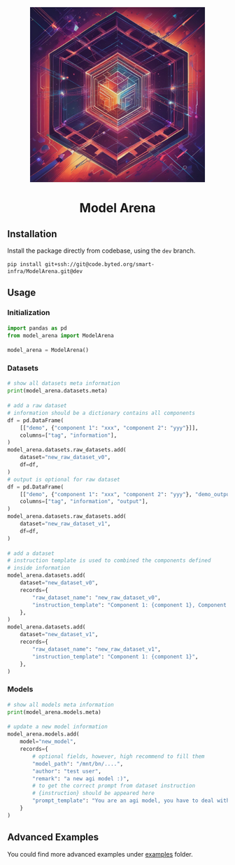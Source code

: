 <div align="center">

  <img src="./static/logo.png" width="400" height="400" alt="logo">

# Model Arena

</div>

## Installation

Install the package directly from codebase, using the `dev` branch.

```shell
pip install git+ssh://git@code.byted.org/smart-infra/ModelArena.git@dev
```

## Usage

### Initialization

```python
import pandas as pd
from model_arena import ModelArena

model_arena = ModelArena()
```

### Datasets

```python
# show all datasets meta information
print(model_arena.datasets.meta)

# add a raw dataset
# information should be a dictionary contains all components
df = pd.DataFrame(
    [["demo", {"component 1": "xxx", "component 2": "yyy"}]],
    columns=["tag", "information"],
)
model_arena.datasets.raw_datasets.add(
    dataset="new_raw_dataset_v0",
    df=df,
)
# output is optional for raw dataset
df = pd.DataFrame(
    [["demo", {"component 1": "xxx", "component 2": "yyy"}, "demo_output"]],
    columns=["tag", "information", "output"],
)
model_arena.datasets.raw_datasets.add(
    dataset="new_raw_dataset_v1",
    df=df,
)

# add a dataset
# instruction template is used to combined the components defined
# inside information
model_arena.datasets.add(
    dataset="new_dataset_v0",
    records={
        "raw_dataset_name": "new_raw_dataset_v0",
        "instruction_template": "Component 1: {component 1}, Component 2: {component 2}", 
    },
)
model_arena.datasets.add(
    dataset="new_dataset_v1",
    records={
        "raw_dataset_name": "new_raw_dataset_v1",
        "instruction_template": "Component 1: {component 1}", 
    },
)
```

### Models

```python
# show all models meta information
print(model_arena.models.meta)

# update a new model information
model_arena.models.add(
    model="new_model",
    records={
        # optional fields, however, high recommend to fill them
        "model_path": "/mnt/bn/....",
        "author": "test user",
        "remark": "a new agi model :)",
        # to get the correct prompt from dataset instruction
        # {instruction} should be appeared here
        "prompt_template": "You are an agi model, you have to deal with task: {instruction}",
    }
)
```

## Advanced Examples

You could find more advanced examples under [examples](https://code.byted.org/smart-infra/ModelArena/tree/main/examples) folder.
